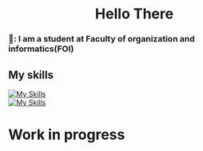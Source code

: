 <h1 align="center">Hello There</h1>

### 🦔: I am a student at Faculty of organization and informatics(FOI)
## My skills 
[![My Skills](https://skillicons.dev/icons?i=html,css,js,cpp,c,js,py)](https://skillicons.dev) <br>
[![My Skills](https://skillicons.dev/icons?i=vs,dotnet,postman,r,visualstudio)](https://skillicons.dev)

# Work in progress
